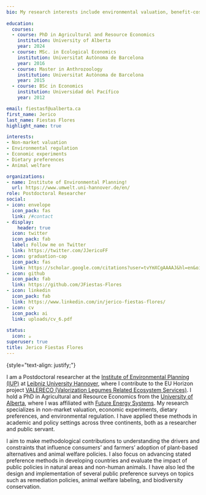 ```yaml
---
bio: My research interests include environmental valuation, benefit-cost analysis, environmental regulation, animal welfare and behavioral change.
  
education:
  courses:
  - course: PhD in Agricultural and Resource Economics
    institution: University of Alberta
    year: 2024 
  - course: MSc. in Ecological Economics
    institution: Universitat Autònoma de Barcelona
    year: 2016
  - course: Master in Anthrozoology
    institution: Universitat Autònoma de Barcelona
    year: 2015
  - course: BSc in Economics
    institution: Universidad del Pacífico
    year: 2012

email: fiestasf@ualberta.ca
first_name: Jerico
last_name: Fiestas Flores
highlight_name: true

interests:
- Non-market valuation
- Environmental regulation
- Economic experiments
- Dietary preferences
- Animal welfare 

organizations:
- name: Institute of Environmental Planning!
  url: https://www.umwelt.uni-hannover.de/en/
role: Postdoctoral Researcher
social:
- icon: envelope
  icon_pack: fas
  link: /#contact
- display:
    header: true
  icon: twitter
  icon_pack: fab
  label: Follow me on Twitter
  link: https://twitter.com/JJericoFF
- icon: graduation-cap
  icon_pack: fas
  link: https://scholar.google.com/citations?user=tvYmXCgAAAAJ&hl=en&oi=ao
- icon: github
  icon_pack: fab
  link: https://github.com/JFiestas-Flores
- icon: linkedin
  icon_pack: fab
  link: https://www.linkedin.com/in/jerico-fiestas-flores/
- icon: cv
  icon_pack: ai
  link: uploads/cv_6.pdf
  
status:
  icon: ☕️
superuser: true
title: Jerico Fiestas Flores
---
```


{style="text-align: justify;"}

I am a Postdoctoral researcher at the [Institute of Environmental Planning (IUP)](https://www.umwelt.uni-hannover.de/de/) at [Leibniz University Hannover](https://www.uni-hannover.de/de/), where I contribute to the EU Horizon project [VALERECO (Valorization Legumes Related Ecosystem Services)](https://valereco.eu/). I hold a PhD in Agricultural and Resource Economics from the [University of Alberta](https://www.ualberta.ca/en/resource-economics-environmental-sociology/index.html), where I was affiliated with [Future Energy Systems](https://www.futureenergysystems.ca/). My research specializes in non-market valuation, economic experiments, dietary preferences, and environmental regulation. I have applied these methods in academic and policy settings across three continents, both as a researcher and public servant.

I aim to make methodological contributions to understanding the drivers and constraints that influence consumers’ and farmers’ adoption of plant-based alternatives and animal welfare policies. I also focus on advancing stated preference methods in developing countries and evaluate the impact of public policies in natural areas and non-human animals. I have also led the design and implementation of several public preference surveys on topics such as remediation policies, animal welfare labeling, and biodiversity conservation.




